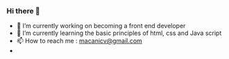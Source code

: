 ### Hi there 👋

- 🔭 I’m currently working on becoming a front end developer
- 🌱 I’m currently learning the basic principles of html, css and Java script
- 📫 How to reach me : macanicv@gmail.com
- 

